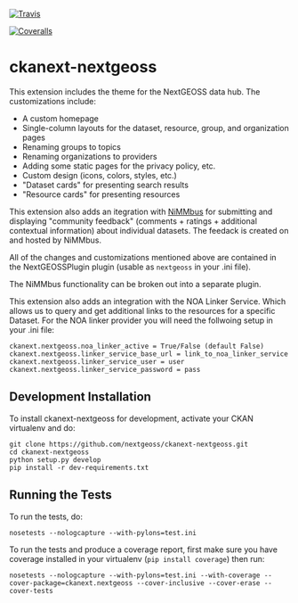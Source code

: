 [![Travis](https://travis-ci.org/NextGeoss/ckanext-nextgeoss.svg?branch=master)](https://travis-ci.org/NextGeoss/ckanext-nextgeoss)

[![Coveralls](https://coveralls.io/repos/NextGeoss/ckanext-nextgeoss/badge.svg)](https://coveralls.io/r/NextGeoss/ckanext-nextgeoss)

# ckanext-nextgeoss

This extension includes the theme for the NextGEOSS data hub. The customizations include:

- A custom homepage
- Single-column layouts for the dataset, resource, group, and organization pages
- Renaming groups to topics
- Renaming organizations to providers
- Adding some static pages for the privacy policy, etc.
- Custom design (icons, colors, styles, etc.)
- "Dataset cards" for presenting search results
- "Resource cards" for presenting resources

This extension also adds an itegration with [NiMMbus](https://www.opengis.uab.cat/nimmbus) for submitting and displaying "community feedback" (comments + ratings + additional contextual information) about individual datasets. The feedack is created on and hosted by NiMMbus.

All of the changes and customizations mentioned above are contained in the NextGEOSSPlugin plugin (usable as `nextgeoss` in your .ini file).

The NiMMbus functionality can be broken out into a separate plugin.

This extension also adds an integration with the NOA Linker Service. Which allows us to query and get additional
links to the resources for a specific Dataset.
For the NOA linker provider you will need the follwoing setup in your .ini file:

```
ckanext.nextgeoss.noa_linker_active = True/False (default False)
ckanext.nextgeoss.linker_service_base_url = link_to_noa_linker_service
ckanext.nextgeoss.linker_service_user = user
ckanext.nextgeoss.linker_service_password = pass
```

## Development Installation

To install ckanext-nextgeoss for development, activate your CKAN virtualenv and
do:

```
git clone https://github.com/nextgeoss/ckanext-nextgeoss.git
cd ckanext-nextgeoss
python setup.py develop
pip install -r dev-requirements.txt
```

## Running the Tests

To run the tests, do:

```
nosetests --nologcapture --with-pylons=test.ini
```

To run the tests and produce a coverage report, first make sure you have
coverage installed in your virtualenv (`pip install coverage`) then run:

```
nosetests --nologcapture --with-pylons=test.ini --with-coverage --cover-package=ckanext.nextgeoss --cover-inclusive --cover-erase --cover-tests
```
